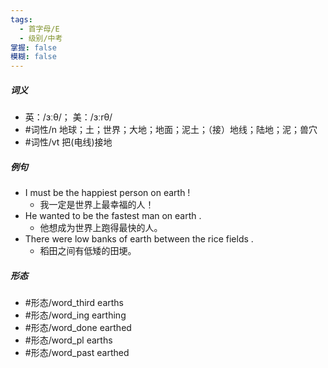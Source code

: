 ```yaml
---
tags:
  - 首字母/E
  - 级别/中考
掌握: false
模糊: false
---
```

##### 词义
- 英：/ɜːθ/； 美：/ɜːrθ/
- #词性/n  地球；土；世界；大地；地面；泥土；（接）地线；陆地；泥；兽穴
- #词性/vt  把(电线)接地
##### 例句
- I must be the happiest person on earth !
	- 我一定是世界上最幸福的人！
- He wanted to be the fastest man on earth .
	- 他想成为世界上跑得最快的人。
- There were low banks of earth between the rice fields .
	- 稻田之间有低矮的田埂。
##### 形态
- #形态/word_third earths
- #形态/word_ing earthing
- #形态/word_done earthed
- #形态/word_pl earths
- #形态/word_past earthed
